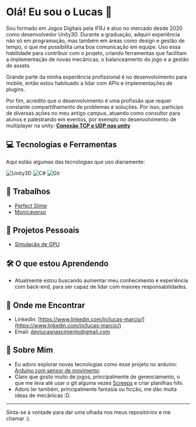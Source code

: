 # Olá! Eu sou o Lucas 👋

Sou formado em Jogos Digitais pela IFRJ e atuo no mercado desde 2020 como desenvolvedor Unity3D. Durante a graduação, adquiri experiência não só em programação, mas também em áreas como design e gestão de tempo, o que me possibilita uma boa comunicação em equipe. Uso essa habilidade para contribuir com o projeto, criando ferramentas que facilitam a implementação de novas mecânicas, o balanceamento do jogo e a gestão de assets.

Grande parte da minha experiência profissional é no desenvolvimento para mobile, então estou habituado a lidar com APIs e implementações de plugins.

Por fim, acredito que o desenvolvimento é uma profissão que requer constante compartilhamento de problemas e soluções. Por isso, participo de diversas ações no meu antigo campus, atuando como consultor para alunos e palestrando em eventos, por exemplo no desenvolvimento de multiplayer na unity:
[**Conexão TCP e UDP nas unity**](https://github.com/NascimentoLucas/UnityMultiplayer)

## 💻 Tecnologias e Ferramentas

Aqui estão algumas das tecnologias que uso diariamente:

![Unity3D](https://img.shields.io/badge/Unity-100000?style=for-the-badge&logo=unity&logoColor=white)
![C#](https://img.shields.io/badge/C%23-239120?style=for-the-badge&logo=c-sharp&logoColor=white)
![Git](https://img.shields.io/badge/Git-F05032?style=for-the-badge&logo=git&logoColor=white)

## 💼 Trabalhos
- [Perfect Slime](https://play.google.com/store/apps/details?id=com.zumstudios.perfectslime&hl=en)
- [Monicaverso](https://play.google.com/store/apps/details?id=air.br.com.mauriciodesousa.caixadequadrinhos&hl=pt)

## 📂 Projetos Pessoais
- [Simulação de GPU](https://github.com/NascimentoLucas/PythonGPUSimulation)

## 🛠️ O que estou Aprendendo

- Atualmente estou buscando aumentar meu conhecimento e experiência com back-end, para ser capaz de lidar com maiores responsabilidades.

## 💬 Onde me Encontrar

- LinkedIn: [https://www.linkedin.com/in/lucas-marcio/](https://www.linkedin.com/in/lucas-marcio/)
- Email: devlucasnascimento@gmail.com

## 🤖 Sobre Mim

- Eu adoro explorar novas tecnologias como esse projeto no arduino: [Arduino com sensor de movimento](https://github.com/NascimentoLucas/CabideArduino).
- Claro que gosto muito de jogos, principalmente de gerenciamento, o que me leva até usar o git alguma vezes [Screeps](https://github.com/NascimentoLucas/Screeps) e criar planilhas hihi.
- Adoro ler também, principalmente fantasia ou ficção, me dão muita ideas de mecânicas :D.

---
Sinta-se à vontade para dar uma olhada nos meus repositórios e me chamar :).
